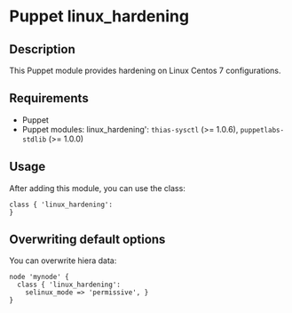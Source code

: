 # Puppet linux_hardening

## Description

This Puppet module provides hardening on Linux Centos 7 configurations.

## Requirements

* Puppet
* Puppet modules: linux_hardening': `thias-sysctl` (>= 1.0.6), `puppetlabs-stdlib` (>= 1.0.0)

## Usage

After adding this module, you can use the class:

```
class { 'linux_hardening':
}
```

## Overwriting default options

You can overwrite hiera data:

```
node 'mynode' {
  class { 'linux_hardening':
    selinux_mode => 'permissive', }
}
```


